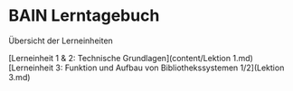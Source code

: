 # BAIN Lerntagebuch

Übersicht der Lerneinheiten

[Lerneinheit 1 & 2: Technische Grundlagen](content/Lektion 1.md)
[Lerneinheit 3: Funktion und Aufbau von Bibliothekssystemen 1/2](Lektion 3.md)

